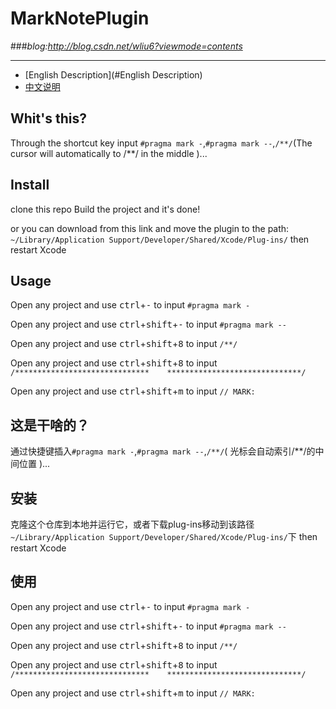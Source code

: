# **MarkNotePlugin** 
###*blog:<http://blog.csdn.net/wliu6?viewmode=contents>*
***
* [English Description](#English Description)
* [中文说明](#中文说明)

## <a id="English Description"></a>Whit's this?
Through the shortcut key input `#pragma mark -`,`#pragma mark --`,`/**/`(The cursor will automatically to /**/ in the middle )...

## Install
clone this repo Build the project and it's done!

or you can download from this link and move the plugin to the path:  
`~/Library/Application Support/Developer/Shared/Xcode/Plug-ins/`
then restart Xcode

## Usage
Open any project and use <kbd>ctrl</kbd>+<kbd>-</kbd> to input `#pragma mark -`  

Open any project and use <kbd>ctrl</kbd>+<kbd>shift</kbd>+<kbd>-</kbd> to input `#pragma mark --`   

Open any project and use <kbd>ctrl</kbd>+<kbd>shift</kbd>+<kbd>8</kbd> to input `/**/`  

Open any project and use <kbd>ctrl</kbd>+<kbd>shift</kbd>+<kbd>8</kbd> to input `/******************************    ******************************/`  

Open any project and use <kbd>ctrl</kbd>+<kbd>shift</kbd>+<kbd>m</kbd> to input `// MARK:`

## <a id="中文说明"></a>这是干啥的？
通过快捷键插入`#pragma mark -`,`#pragma mark --`,`/**/`( 光标会自动索引/**/的中间位置 )...

## 安装
克隆这个仓库到本地并运行它，或者下载plug-ins移动到该路径  
`~/Library/Application Support/Developer/Shared/Xcode/Plug-ins/`下
then restart Xcode

## 使用
Open any project and use <kbd>ctrl</kbd>+<kbd>-</kbd> to input `#pragma mark -`  

Open any project and use <kbd>ctrl</kbd>+<kbd>shift</kbd>+<kbd>-</kbd> to input `#pragma mark --`   

Open any project and use <kbd>ctrl</kbd>+<kbd>shift</kbd>+<kbd>8</kbd> to input `/**/`  

Open any project and use <kbd>ctrl</kbd>+<kbd>shift</kbd>+<kbd>8</kbd> to input `/******************************    ******************************/`  

Open any project and use <kbd>ctrl</kbd>+<kbd>shift</kbd>+<kbd>m</kbd> to input `// MARK:`
